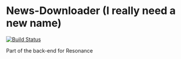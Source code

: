 News-Downloader (I really need a new name)
=====
[![Build Status](https://travis-ci.org/BR-0309/Resonance-Backend.svg?branch=master)](https://travis-ci.org/BR-0309/Resonance-Backend)	
  		  
  Part of the back-end for Resonance
